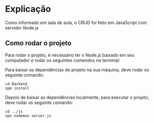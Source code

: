 # Explicação

Como informado em sala de aula, o CRUD foi feito em JavaScript com servidor Node.js

## Como rodar o projeto

Para rodar o projeto, é necessário ter o Node.js baixado em seu computador e rodar os seguintes comendos no terminal:

Para baixar as dependências do projeto na sua máquina, deve rodar so seguinte comando:
```
cd Backend
npm install
```

Depois de baixar as dependências localmente, para executar o projeto, deve rodar os seguinte comando:
```
cd ../js
npx nodemon server.js
```
